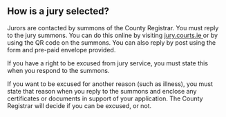 ##  How is a jury selected?

Jurors are contacted by summons of the County Registrar. You must reply to the
jury summons. You can do this online by visiting [ jury.courts.ie
](https://jury.courts.ie/en/signin) or by using the QR code on the summons.
You can also reply by post using the form and pre-paid envelope provided.

If you have a right to be excused from jury service, you must state this when
you respond to the summons.

If you want to be excused for another reason (such as illness), you must state
that reason when you reply to the summons and enclose any certificates or
documents in support of your application. The County Registrar will decide if
you can be excused, or not.
